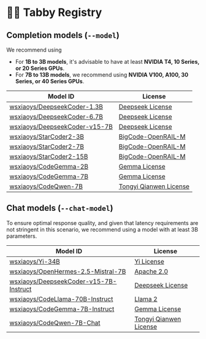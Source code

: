 # 🧑‍🔬 Tabby Registry

## Completion models (`--model`)

We recommend using

* For **1B to 3B models**, it's advisable to have at least **NVIDIA T4, 10 Series, or 20 Series GPUs**.
* For **7B to 13B models**, we recommend using **NVIDIA V100, A100, 30 Series, or 40 Series GPUs**.

| Model ID | License |
| -------- | ------- |
| [wsxiaoys/DeepseekCoder-1.3B](https://huggingface.co/deepseek-ai/deepseek-coder-1.3b-base) | [Deepseek License](https://github.com/deepseek-ai/deepseek-coder/blob/main/LICENSE-MODEL) |
| [wsxiaoys/DeepseekCoder-6.7B](https://huggingface.co/deepseek-ai/deepseek-coder-6.7b-base) | [Deepseek License](https://github.com/deepseek-ai/deepseek-coder/blob/main/LICENSE-MODEL) |
| [wsxiaoys/DeepseekCoder-v15-7B](https://huggingface.co/deepseek-ai/deepseek-coder-7b-base-v1.5) | [Deepseek License](https://github.com/deepseek-ai/deepseek-coder/blob/main/LICENSE-MODEL) |
| [wsxiaoys/StarCoder2-3B](https://huggingface.co/bigcode/starcoder2-3b) | [BigCode-OpenRAIL-M](https://huggingface.co/spaces/bigcode/bigcode-model-license-agreement) |
| [wsxiaoys/StarCoder2-7B](https://huggingface.co/bigcode/starcoder2-7b) | [BigCode-OpenRAIL-M](https://huggingface.co/spaces/bigcode/bigcode-model-license-agreement) |
| [wsxiaoys/StarCoder2-15B](https://huggingface.co/bigcode/starcoder2-15b) | [BigCode-OpenRAIL-M](https://huggingface.co/spaces/bigcode/bigcode-model-license-agreement) |
| [wsxiaoys/CodeGemma-2B](https://huggingface.co/google/codegemma-2b) | [Gemma License](https://ai.google.dev/gemma/terms) |
| [wsxiaoys/CodeGemma-7B](https://huggingface.co/google/codegemma-7b) | [Gemma License](https://ai.google.dev/gemma/terms) |
| [wsxiaoys/CodeQwen-7B](https://huggingface.co/Qwen/CodeQwen1.5-7B-Chat) | [Tongyi Qianwen License](https://github.com/QwenLM/Qwen/blob/main/Tongyi%20Qianwen%20LICENSE%20AGREEMENT) |


## Chat models (`--chat-model`)

To ensure optimal response quality, and given that latency requirements are not stringent in this scenario, we recommend using a model with at least 3B parameters.

| Model ID | License |
| -------- | ------- |
| [wsxiaoys/Yi-34B](https://huggingface.co/01-ai/Yi-34B) | [Yi License](https://huggingface.co/01-ai/Yi-34B/blob/main/LICENSE) |
| [wsxiaoys/OpenHermes-2.5-Mistral-7B](https://huggingface.co/teknium/OpenHermes-2.5-Mistral-7B) | [Apache 2.0](https://choosealicense.com/licenses/apache-2.0/) |
| [wsxiaoys/DeepseekCoder-v15-7B-Instruct](https://huggingface.co/deepseek-ai/deepseek-coder-7b-instruct-v1.5) | [Deepseek License](https://github.com/deepseek-ai/deepseek-coder/blob/main/LICENSE-MODEL) |
| [wsxiaoys/CodeLlama-70B-Instruct](https://huggingface.co/codellama/CodeLlama-70b-Instruct-hf) | [Llama 2](https://ai.meta.com/llama/license/) |
| [wsxiaoys/CodeGemma-7B-Instruct](https://huggingface.co/google/codegemma-7b-it) | [Gemma License](https://ai.google.dev/gemma/terms) |
| [wsxiaoys/CodeQwen-7B-Chat](https://huggingface.co/Qwen/CodeQwen1.5-7B-Chat) | [Tongyi Qianwen License](https://github.com/QwenLM/Qwen/blob/main/Tongyi%20Qianwen%20LICENSE%20AGREEMENT) |
